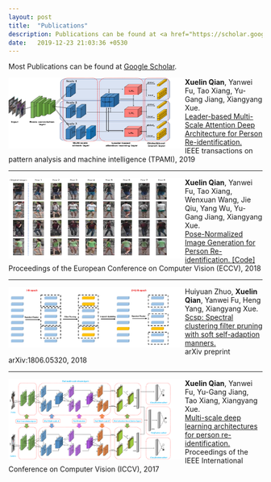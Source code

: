 ```yaml
---
layout: post
title:  "Publications"
description: Publications can be found at <a href="https://scholar.google.com/citations?user=71WXkL4AAAAJ&hl=en" target="_blank">Google Scholar</a>.
date:   2019-12-23 21:03:36 +0530
---
```

Most Publications can be found at <a href="https://scholar.google.com/citations?user=71WXkL4AAAAJ&hl=en" target="_blank">Google Scholar</a>.

<div>
<img src="/img/publication/PAMI19_Framework.png" alt="." style="vertical-align:middle;
" width="350" height="140" align="left">
<span>
<b>Xuelin Qian</b>, Yanwei Fu, Tao Xiang, Yu-Gang Jiang, Xiangyang Xue. 
<br>
<a href="https://ieeexplore.ieee.org/abstract/document/8762210/" 
target="_blank"> Leader-based Multi-Scale Attention Deep Architecture for Person Re-identification. </a>
<br>
IEEE transactions on pattern analysis and machine intelligence (TPAMI), 2019
</span>
</div>

------

<div>
<img src="/img/publication/eccv18_generated_images.png" alt="." width="350" height="160" align="left">
<span>

<b>Xuelin Qian</b>, Yanwei Fu, Tao Xiang, Wenxuan Wang, Jie Qiu, Yang Wu, Yu-Gang Jiang, Xiangyang Xue. 
<br>
<a href="http://openaccess.thecvf.com/content_ECCV_2018/html/Xuelin_Qian_Pose-Normalized_Image_Generation_ECCV_2018_paper.html" 
target="_blank"> Pose-Normalized Image Generation for Person Re-identification. </a>
<a href="https://github.com/naiq/PN_GAN" 
target="_blank">[Code]</a>
<br>
Proceedings of the European Conference on Computer Vision (ECCV), 2018
</span>
</div>

------

<div>
<img src="/img/publication/arxiv18_scsp.png" alt="." width="350" height="120" align="left">
<span>

Huiyuan Zhuo, <b>Xuelin Qian</b>, Yanwei Fu, Heng Yang, Xiangyang Xue. 
<br>
<a href="https://arxiv.org/abs/1806.05320" 
target="_blank"> Scsp: Spectral clustering filter pruning with soft self-adaption manners. </a>
<br>
arXiv preprint arXiv:1806.05320, 2018
</span>
</div>

------

<div>
<img src="/img/publication/iccv17_framework.png" alt="." style="vertical-align:middle;" width="350" height="160" align="left">
<span>
<b>Xuelin Qian</b>, Yanwei Fu, Yu-Gang Jiang, Tao Xiang, Xiangyang Xue. 
<br>
<a href="http://openaccess.thecvf.com/content_iccv_2017/html/Qian_Multi-Scale_Deep_Learning_ICCV_2017_paper.html" 
target="_blank"> Multi-scale deep learning architectures for person re-identification. </a>
<br>
Proceedings of the IEEE International Conference on Computer Vision (ICCV), 2017
</span>
</div>
